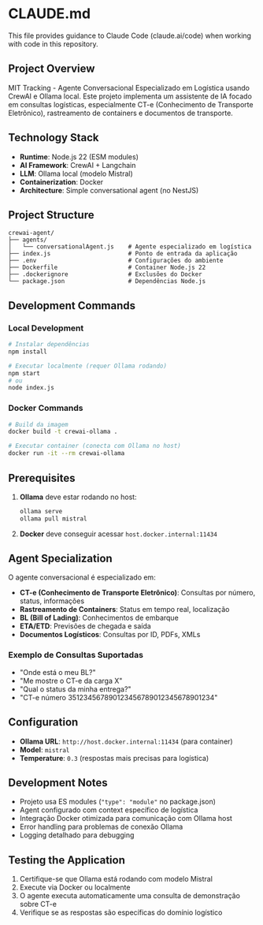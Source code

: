 # CLAUDE.md

This file provides guidance to Claude Code (claude.ai/code) when working with code in this repository.

## Project Overview

MIT Tracking - Agente Conversacional Especializado em Logística usando CrewAI e Ollama local. Este projeto implementa um assistente de IA focado em consultas logísticas, especialmente CT-e (Conhecimento de Transporte Eletrônico), rastreamento de containers e documentos de transporte.

## Technology Stack

- **Runtime**: Node.js 22 (ESM modules)
- **AI Framework**: CrewAI + Langchain
- **LLM**: Ollama local (modelo Mistral)
- **Containerization**: Docker
- **Architecture**: Simple conversational agent (no NestJS)

## Project Structure

```
crewai-agent/
├── agents/
│   └── conversationalAgent.js    # Agente especializado em logística
├── index.js                      # Ponto de entrada da aplicação
├── .env                          # Configurações do ambiente
├── Dockerfile                    # Container Node.js 22
├── .dockerignore                 # Exclusões do Docker
└── package.json                  # Dependências Node.js
```

## Development Commands

### Local Development
```bash
# Instalar dependências
npm install

# Executar localmente (requer Ollama rodando)
npm start
# ou
node index.js
```

### Docker Commands
```bash
# Build da imagem
docker build -t crewai-ollama .

# Executar container (conecta com Ollama no host)
docker run -it --rm crewai-ollama
```

## Prerequisites

1. **Ollama** deve estar rodando no host:
   ```bash
   ollama serve
   ollama pull mistral
   ```

2. **Docker** deve conseguir acessar `host.docker.internal:11434`

## Agent Specialization

O agente conversacional é especializado em:

- **CT-e (Conhecimento de Transporte Eletrônico)**: Consultas por número, status, informações
- **Rastreamento de Containers**: Status em tempo real, localização
- **BL (Bill of Lading)**: Conhecimentos de embarque
- **ETA/ETD**: Previsões de chegada e saída
- **Documentos Logísticos**: Consultas por ID, PDFs, XMLs

### Exemplo de Consultas Suportadas
- "Onde está o meu BL?"
- "Me mostre o CT-e da carga X"
- "Qual o status da minha entrega?"
- "CT-e número 351234567890123456789012345678901234"

## Configuration

- **Ollama URL**: `http://host.docker.internal:11434` (para container)
- **Model**: `mistral`
- **Temperature**: `0.3` (respostas mais precisas para logística)

## Development Notes

- Projeto usa ES modules (`"type": "module"` no package.json)
- Agent configurado com context específico de logística
- Integração Docker otimizada para comunicação com Ollama host
- Error handling para problemas de conexão Ollama
- Logging detalhado para debugging

## Testing the Application

1. Certifique-se que Ollama está rodando com modelo Mistral
2. Execute via Docker ou localmente
3. O agente executa automaticamente uma consulta de demonstração sobre CT-e
4. Verifique se as respostas são específicas do domínio logístico